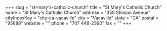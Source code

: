 +++
slug = "st-mary's-catholic-church"
title = "St Mary's Catholic Church"
name = "St Mary's Catholic Church"
address = "350 Stinson Avenue"
cityIndexKey = "city-ca-vacaville"
city = "Vacaville"
state = "CA"
postal = "95688"
website = ""
phone = "707 448-2390"
fax = ""
+++
